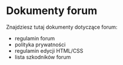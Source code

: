 # Dokumenty forum
Znajdziesz tutaj dokumenty dotyczące forum:
* regulamin forum
* polityka prywatności
* regulamin edycji HTML/CSS
* lista szkodników forum
